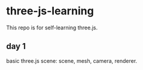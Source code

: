 # three-js-learning
This repo is for self-learning three.js.

## day 1
basic three.js scene: scene, mesh, camera, renderer. 

